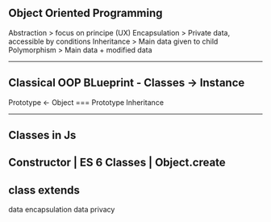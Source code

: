 ## Object Oriented Programming

Abstraction > focus on principe (UX)
Encapsulation > Private data, accessible by conditions
Inheritance > Main data given to child
Polymorphism > Main data + modified data

---

Classical OOP
BLueprint - Classes -> Instance
--
Prototype <- Object === Prototype Inheritance

---

## Classes in Js

## Constructor | ES 6 Classes | Object.create

## class extends

data encapsulation
data privacy
